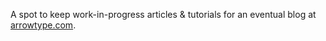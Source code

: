 A spot to keep work-in-progress articles & tutorials for an eventual blog at [arrowtype.com](http://arrowtype.com/).
